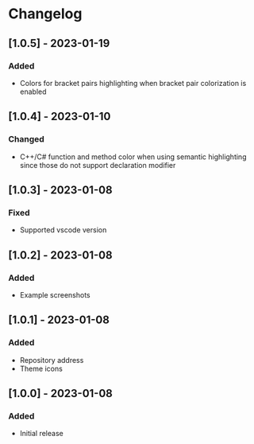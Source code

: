 # Changelog

## [1.0.5] - 2023-01-19

### Added

- Colors for bracket pairs highlighting when bracket pair colorization is enabled

## [1.0.4] - 2023-01-10

### Changed

- C++/C# function and method color when using semantic highlighting since those do not support declaration modifier

## [1.0.3] - 2023-01-08

### Fixed

- Supported vscode version

## [1.0.2] - 2023-01-08

### Added

- Example screenshots

## [1.0.1] - 2023-01-08

### Added

- Repository address
- Theme icons

## [1.0.0] - 2023-01-08

### Added

- Initial release

